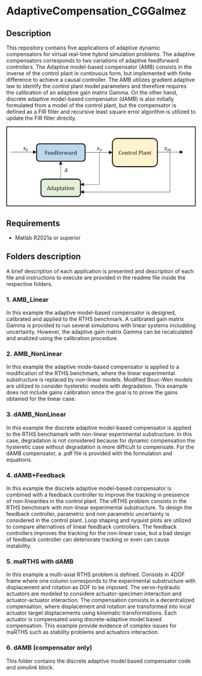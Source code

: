 # AdaptiveCompensation_CGGalmez

## Description

This repository contains five applications of adaptive dynamic compensators for virtual real-time hybrid simulation problems. The adaptive compensators corresponds to two variations of adaptive feedforward controllers. The Adaptive model-based compensator (AMB) consists in the inverse of the control plant in continuous form, but implemented with finite difference to achieve a causal controller. The AMB utilizes gradient adaptive law to identify the control plant model parameters and therefore requires the calibration of an adaptive gain matrix Gamma. On the other hand, discrete adaptive model-based compensator (dAMB) is also initially formulated from a model of the control plant, but the compensator is defined as a FIR filter and recursive least square error algorithm is utilized to update the FIR filter directly.

<img src="figures/ControlArchitecture.jpg" alt="Compensation" width="800"/>

## Requirements

- Matlab R2021a or superior

## Folders description

A brief description of each application is presented and description of each file and instructions to execute are provided in the readme file inside the respective folders.

### 1. AMB_Linear

In this example the adaptive model-based compensator is designed, calibrated and applied to the RTHS benchmark. A calibrated gain matrix Gamma is provided to run several simulations with linear systems includding uncertainty. However, the adaptive gain matrix Gamma can be recalculated and analized using the calibration procedure.

### 2. AMB_NonLinear 

In this example the adaptive mode-based compensator is applied to a modification of the RTHS benchmark, where the linear experimental substructure is replaced by non-linear models. Modified Bouc-Wen models are utilized to consider hysteretic models with degradation. This example does not include gains calibration since the goal is to prove the gains obtained for the linear case.

### 3. dAMB_NonLinear

In this example the discrete adaptive model-based compensator is applied to the RTHS benchamark with non-linear experimental substructure. In this case, degradation is not considered because for dynamic compensation the hysteretic case without degradation is more difficult to compensate. For the dAMB compensator, a .pdf file is provided with the formulation and equations.

### 4. dAMB+Feedback 

In this example the discrete adaptive model-based compensator is combined with a feedback controller to improve the tracking in pressence of non-linearities in the control plant. The vRTHS problem consists in the RTHS benchmark with non-linear experimental substructure. To design the feedback controller, parametric and non parametric uncertainty is considered in the control plant. Loop shaping and nyquist plots are utilized to compare alternatives of linear feedback controllers. The feedback controllers improves the tracking for the non-linear case, but a bad design of feedback controller can deteriorate tracking or even can cause instability.

### 5. maRTHS with dAMB

In this example a multi-axial RTHS problem is defined. Consists in 4DOF frame where one column corresponds to the experimental substructure with displacement and rotation as DOF to be imposed. The servo-hydraulic actuators are modeled to considere actuator-specimen interaction and actuator-actuator interaction. The compensation consists in a decentralized compensation, where displacement and rotation are transformed into local actuator target displacements using kinematic transformations. Each actuator is compensated using discrete-adaptive model based compensation. This example provide evidence of complex issues for maRTHS such as stability problems and actuators interaction.

### 6. dAMB (compensator only)

This folder contains the discrete adaptive model based compensator code and simulink block.
